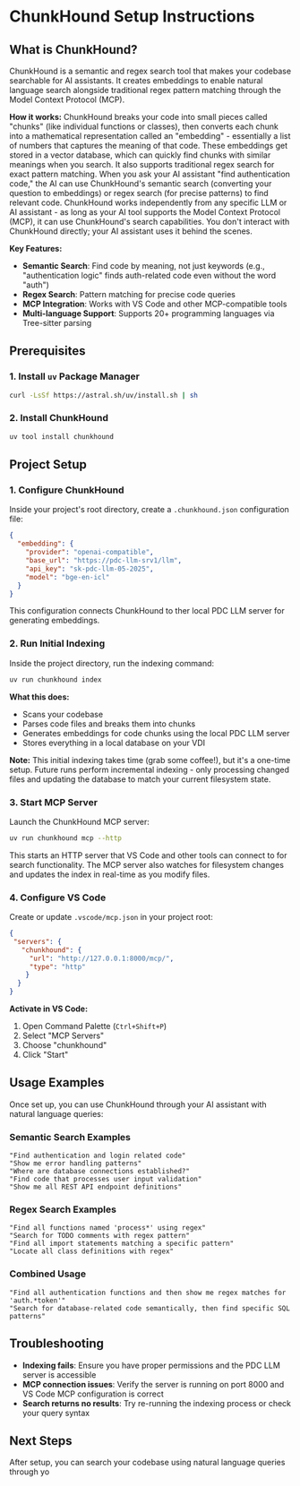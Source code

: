 # ChunkHound Setup Instructions

## What is ChunkHound?

ChunkHound is a semantic and regex search tool that makes your codebase searchable for AI assistants. It creates embeddings to enable natural language search alongside traditional regex pattern matching through the Model Context Protocol (MCP).

**How it works:** ChunkHound breaks your code into small pieces called "chunks" (like individual functions or classes), then converts each chunk into a mathematical representation called an "embedding" - essentially a list of numbers that captures the meaning of that code. These embeddings get stored in a vector database, which can quickly find chunks with similar meanings when you search. It also supports traditional regex search for exact pattern matching. When you ask your AI assistant "find authentication code," the AI can use ChunkHound's semantic search (converting your question to embeddings) or regex search (for precise patterns) to find relevant code. ChunkHound works independently from any specific LLM or AI assistant - as long as your AI tool supports the Model Context Protocol (MCP), it can use ChunkHound's search capabilities. You don't interact with ChunkHound directly; your AI assistant uses it behind the scenes.

**Key Features:**
- **Semantic Search**: Find code by meaning, not just keywords (e.g., "authentication logic" finds auth-related code even without the word "auth")
- **Regex Search**: Pattern matching for precise code queries
- **MCP Integration**: Works with VS Code and other MCP-compatible tools
- **Multi-language Support**: Supports 20+ programming languages via Tree-sitter parsing

## Prerequisites

### 1. Install `uv` Package Manager

```bash
curl -LsSf https://astral.sh/uv/install.sh | sh
```

### 2. Install ChunkHound

```bash
uv tool install chunkhound
```

## Project Setup

### 1. Configure ChunkHound

Inside your project's root directory, create a `.chunkhound.json` configuration file:

```json
{
  "embedding": {
    "provider": "openai-compatible",
    "base_url": "https://pdc-llm-srv1/llm",
    "api_key": "sk-pdc-llm-05-2025",
    "model": "bge-en-icl"
  }
}
```

This configuration connects ChunkHound to ther local PDC LLM server for generating embeddings.

### 2. Run Initial Indexing

Inside the project directory, run the indexing command:

```bash
uv run chunkhound index
```

**What this does:**
- Scans your codebase
- Parses code files and breaks them into chunks
- Generates embeddings for code chunks using the local PDC LLM server
- Stores everything in a local database on your VDI

**Note:** This initial indexing takes time (grab some coffee!), but it's a one-time setup. Future runs perform incremental indexing - only processing changed files and updating the database to match your current filesystem state.

### 3. Start MCP Server

Launch the ChunkHound MCP server:

```bash
uv run chunkhound mcp --http
```

This starts an HTTP server that VS Code and other tools can connect to for search functionality. The MCP server also watches for filesystem changes and updates the index in real-time as you modify files.

### 4. Configure VS Code

Create or update `.vscode/mcp.json` in your project root:

```json
{
 "servers": {
   "chunkhound": {
     "url": "http://127.0.0.1:8000/mcp/",
     "type": "http"
    }
  }
}
```

**Activate in VS Code:**
1. Open Command Palette (`Ctrl+Shift+P`)
2. Select "MCP Servers"
3. Choose "chunkhound"
4. Click "Start"

## Usage Examples

Once set up, you can use ChunkHound through your AI assistant with natural language queries:

### Semantic Search Examples

```
"Find authentication and login related code"
"Show me error handling patterns"
"Where are database connections established?"
"Find code that processes user input validation"
"Show me all REST API endpoint definitions"
```

### Regex Search Examples

```
"Find all functions named 'process*' using regex"
"Search for TODO comments with regex pattern"
"Find all import statements matching a specific pattern"
"Locate all class definitions with regex"
```

### Combined Usage

```
"Find all authentication functions and then show me regex matches for 'auth.*token'"
"Search for database-related code semantically, then find specific SQL patterns"
```

## Troubleshooting

- **Indexing fails**: Ensure you have proper permissions and the PDC LLM server is accessible
- **MCP connection issues**: Verify the server is running on port 8000 and VS Code MCP configuration is correct
- **Search returns no results**: Try re-running the indexing process or check your query syntax

## Next Steps

After setup, you can search your codebase using natural language queries through yo
